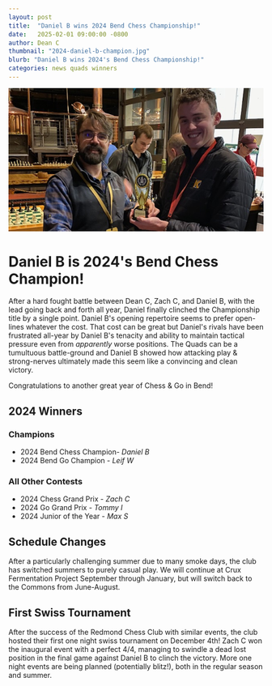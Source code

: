 ```yaml
---
layout: post
title:  "Daniel B wins 2024 Bend Chess Championship!"
date:   2025-02-01 09:00:00 -0800
author: Dean C
thumbnail: "2024-daniel-b-champion.jpg"
blurb: "Daniel B wins 2024's Bend Chess Championship!"
categories: news quads winners
---
```

<img class="page-banner" src="/assets/images/photos/2024-12-champion-daniel-b.jpg" alt="Daniel B finally gets his trophy!">

# Daniel B is 2024's Bend Chess Champion!

After a hard fought battle between Dean C, Zach C, and Daniel B, with the lead going back and forth all year, Daniel finally clinched the Championship title by a single point. Daniel B's opening repertoire seems to prefer open-lines whatever the cost. That cost can be great but Daniel's rivals have been frustrated all-year by Daniel B's tenacity and ability to maintain tactical pressure even from *apparently* worse positions. The Quads can be a tumultuous battle-ground and Daniel B showed how attacking play & strong-nerves ultimately made this seem like a convincing and clean victory.

Congratulations to another great year of Chess & Go in Bend! 

## 2024 Winners

### Champions
*   2024 Bend Chess Champion- *Daniel B*
*   2024 Bend Go Champion - *Leif W*

### All Other Contests
*   2024 Chess Grand Prix - *Zach C*
*   2024 Go Grand Prix - *Tommy I*
*   2024 Junior of the Year - *Max S*

## Schedule Changes
After a particularly challenging summer due to many smoke days, the club has switched summers to purely casual play. We will continue at Crux Fermentation Project September through January, but will switch back to the Commons from June-August.

## First Swiss Tournament
After the success of the Redmond Chess Club with similar events, the club hosted their first one night swiss tournament on December 4th! Zach C won the inaugural event with a perfect 4/4, managing to swindle a dead lost position in the final game against Daniel B to clinch the victory. More one night events are being planned (potentially blitz!), both in the regular season and summer.
